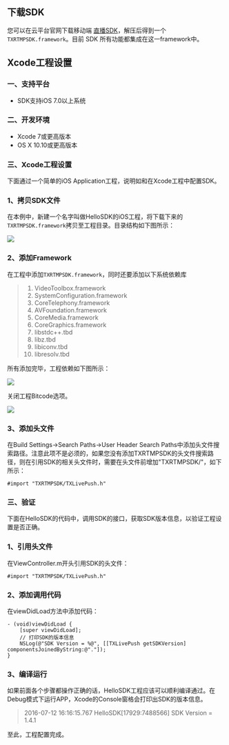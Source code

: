 ## 下载SDK

您可以在云平台官网下载移动端 [直播SDK](http://tce.fsphere.cn/doc/api/258/6172)，解压后得到一个`TXRTMPSDK.framework`。目前 SDK 所有功能都集成在这一framework中。

## Xcode工程设置

### 一、支持平台

+ SDK支持iOS 7.0以上系统

### 二、开发环境

+ Xcode 7或更高版本
+ OS X 10.10或更高版本

### 三、Xcode工程设置

下面通过一个简单的iOS Application工程，说明如和在Xcode工程中配置SDK。

### 1、拷贝SDK文件

在本例中，新建一个名字叫做HelloSDK的iOS工程，将下载下来的`TXRTMPSDK.framework`拷贝至工程目录。目录结构如下图所示：

![](http://imgcache.tce.fsphere.cn/image/mccdn.qcloud.com/static/img/235308a7d33f2f8c921a048737899c24/image.png)

### 2、添加Framework

在工程中添加`TXRTMPSDK.framework`，同时还要添加以下系统依赖库

> 1. VideoToolbox.framework
> 2. SystemConfiguration.framework
> 3. CoreTelephony.framework
> 4. AVFoundation.framework
> 5. CoreMedia.framework
> 6. CoreGraphics.framework
> 7. libstdc++.tbd
> 8. libz.tbd
> 9. libiconv.tbd
> 10. libresolv.tbd

所有添加完毕，工程依赖如下图所示：

![](http://imgcache.tce.fsphere.cn/image/mc.qcloudimg.com/static/img/0e012a7ab67e833eb33aec1e02f5d86b/image.jpg)

关闭工程Bitcode选项。

![](http://imgcache.tce.fsphere.cn/image/mccdn.qcloud.com/static/img/4298f90507a749625d7e92cc9004c1b1/image.png)

### 3、添加头文件
在Build Settings->Search Paths->User Header Search Paths中添加头文件搜索路径。注意此项不是必须的，如果您没有添加TXRTMPSDK的头文件搜索路径，则在引用SDK的相关头文件时，需要在头文件前增加"TXRTMPSDK/"，如下所示：
```
#import "TXRTMPSDK/TXLivePush.h"
```

### 三、验证

下面在HelloSDK的代码中，调用SDK的接口，获取SDK版本信息，以验证工程设置是否正确。

### 1、引用头文件

在ViewController.m开头引用SDK的头文件：

```
#import "TXRTMPSDK/TXLivePush.h"
```

### 2、添加调用代码

在viewDidLoad方法中添加代码：

```
- (void)viewDidLoad {
    [super viewDidLoad];
    // 打印SDK的版本信息
    NSLog(@"SDK Version = %@", [[TXLivePush getSDKVersion] componentsJoinedByString:@"."]);
}
```

### 3、编译运行

如果前面各个步骤都操作正确的话，HelloSDK工程应该可以顺利编译通过。在Debug模式下运行APP，Xcode的Console窗格会打印出SDK的版本信息。

> 2016-07-12 16:16:15.767 HelloSDK[17929:7488566] SDK Version = 1.4.1

至此，工程配置完成。
